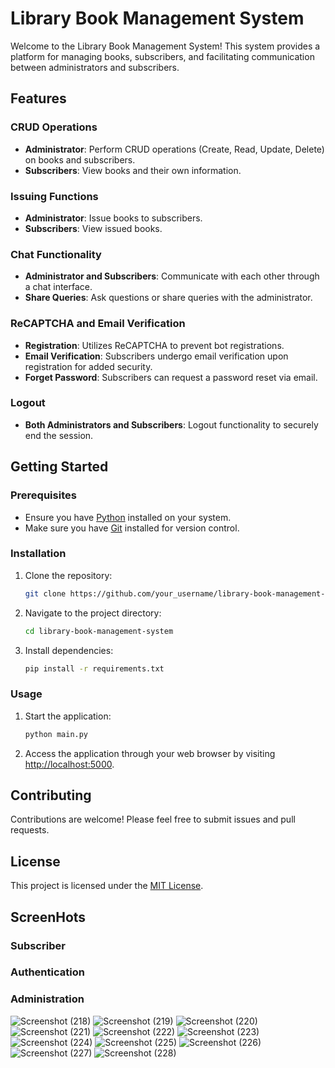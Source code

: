 # Library Book Management System

Welcome to the Library Book Management System! This system provides a platform for managing books, subscribers, and facilitating communication between administrators and subscribers.

## Features

### CRUD Operations
- **Administrator**: Perform CRUD operations (Create, Read, Update, Delete) on books and subscribers.
- **Subscribers**: View books and their own information.

### Issuing Functions
- **Administrator**: Issue books to subscribers.
- **Subscribers**: View issued books.

### Chat Functionality
- **Administrator and Subscribers**: Communicate with each other through a chat interface.
- **Share Queries**: Ask questions or share queries with the administrator.

### ReCAPTCHA and Email Verification
- **Registration**: Utilizes ReCAPTCHA to prevent bot registrations.
- **Email Verification**: Subscribers undergo email verification upon registration for added security.
- **Forget Password**: Subscribers can request a password reset via email.

### Logout
- **Both Administrators and Subscribers**: Logout functionality to securely end the session.

## Getting Started

### Prerequisites
- Ensure you have [Python](https://www.python.org/) installed on your system.
- Make sure you have [Git](https://git-scm.com/) installed for version control.

### Installation
1. Clone the repository:
    ```bash
    git clone https://github.com/your_username/library-book-management-system.git
    ```
2. Navigate to the project directory:
    ```bash
    cd library-book-management-system
    ```
3. Install dependencies:
    ```bash
    pip install -r requirements.txt
    ```

### Usage
1. Start the application:
    ```bash
    python main.py
    ```
2. Access the application through your web browser by visiting [http://localhost:5000](http://localhost:5000).

## Contributing
Contributions are welcome! Please feel free to submit issues and pull requests.

## License
This project is licensed under the [MIT License](LICENSE).


## ScreenHots 
### Subscriber 
### Authentication
### Administration 

![Screenshot (218)](https://github.com/preetdhamu/Library-Book-Management-System/assets/108987388/5ce666a1-0975-483f-987a-e855241df7ec)
![Screenshot (219)](https://github.com/preetdhamu/Library-Book-Management-System/assets/108987388/ead11fad-1e01-46cc-8f02-515e6b354c74)
![Screenshot (220)](https://github.com/preetdhamu/Library-Book-Management-System/assets/108987388/8de45cf9-b730-4490-9b14-6fecdbb49da8)
![Screenshot (221)](https://github.com/preetdhamu/Library-Book-Management-System/assets/108987388/33b3c9d0-ab99-4d9c-a0ba-449d8f066d99)
![Screenshot (222)](https://github.com/preetdhamu/Library-Book-Management-System/assets/108987388/0a186f17-c6a8-4c7d-9032-89a69ee9bf48)
![Screenshot (223)](https://github.com/preetdhamu/Library-Book-Management-System/assets/108987388/2d88e666-fa35-4879-bfd4-81078fe0342a)
![Screenshot (224)](https://github.com/preetdhamu/Library-Book-Management-System/assets/108987388/940a4f99-d00b-40a8-b723-32bbbdc6cbee)
![Screenshot (225)](https://github.com/preetdhamu/Library-Book-Management-System/assets/108987388/1fdcc8a4-4194-4e78-a979-d36c617366ac)
![Screenshot (226)](https://github.com/preetdhamu/Library-Book-Management-System/assets/108987388/3f4bf9a7-648d-4b1f-ab52-bfcdc00ea895)
![Screenshot (227)](https://github.com/preetdhamu/Library-Book-Management-System/assets/108987388/a9d7c46b-1558-4cc9-8465-652ab46b55d5)
![Screenshot (228)](https://github.com/preetdhamu/Library-Book-Management-System/assets/108987388/7908bbe3-b28a-4322-ba07-45fb91db5b70)


